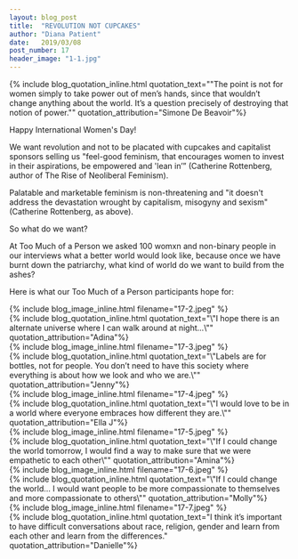 ```yaml
---
layout: blog_post
title:  "REVOLUTION NOT CUPCAKES"
author: "Diana Patient"
date:   2019/03/08
post_number: 17
header_image: "1-1.jpg"
---
```


{% include blog_quotation_inline.html quotation_text="\"The point is not for women simply to take power out of men’s hands, since that wouldn’t change anything about the world. It’s a question precisely of destroying that notion of power.\"" quotation_attribution="Simone De Beavoir"%}



Happy International Women's Day!

We want revolution and not to be placated with cupcakes and capitalist sponsors selling us "feel-good feminism, that encourages women to invest in their aspirations, be empowered and 'lean in’” (Catherine Rottenberg, author of The Rise of Neoliberal Feminism).

Palatable and marketable feminism is non-threatening and "it doesn't address the devastation wrought by capitalism, misogyny and sexism" (Catherine Rottenberg, as above). 

So what do we want? 

At Too Much of a Person we asked 100 womxn and non-binary people in our interviews what a better world would look like, because once we have burnt down the patriarchy, what kind of world do we want to build from the ashes? 

Here is what our Too Much of a Person participants hope for:


<div class="col-sm-6 offset-sm-3">
	{% include blog_image_inline.html filename="17-2.jpeg" %}
</div>
<div>
	{% include blog_quotation_inline.html quotation_text="\"I hope there is an alternate universe where I can walk around at night...\"" quotation_attribution="Adina"%}
</div>

<div class="col-sm-6 offset-sm-3">
	{% include blog_image_inline.html filename="17-3.jpeg" %}
</div>
<div>
	{% include blog_quotation_inline.html quotation_text="\"Labels are for bottles, not for people. You don’t need to have this society where everything is about how we look and who we are.\"" quotation_attribution="Jenny"%}
</div>

<div class="col-sm-6 offset-sm-3">
	{% include blog_image_inline.html filename="17-4.jpeg" %}
</div>
<div>
	{% include blog_quotation_inline.html quotation_text="\"I would love to be in a world where everyone embraces how different they are.\"" quotation_attribution="Ella J"%}
</div>

<div class="col-sm-6 offset-sm-3">
	{% include blog_image_inline.html filename="17-5.jpeg" %}
</div>
<div>
	{% include blog_quotation_inline.html quotation_text="\"If I could change the world tomorrow, I would find a way to make sure that we were empathetic to each other\"" quotation_attribution="Amina"%}
</div>

<div class="col-sm-6 offset-sm-3">
	{% include blog_image_inline.html filename="17-6.jpeg" %}
</div>
<div>
	{% include blog_quotation_inline.html quotation_text="\"If I could change the world… I would want people to be more compassionate to themselves and more compassionate to others\"" quotation_attribution="Molly"%}
</div>

<div class="col-sm-6 offset-sm-3">
	{% include blog_image_inline.html filename="17-7.jpeg" %}
</div>
<div>
	{% include blog_quotation_inline.html quotation_text="I think it’s important to have difficult conversations about race, religion, gender and learn from each other and learn from the differences." quotation_attribution="Danielle"%}
</div>